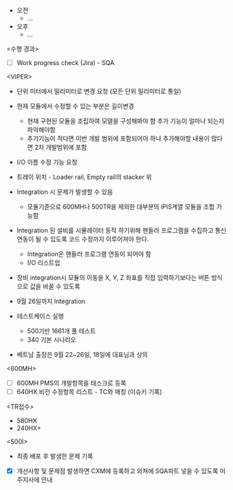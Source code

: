 - 오전
	- ...
- 오후
	- ...

<수행 경과>
- [ ] Work progress check (Jira) - SQA

\<VIPER>
- 단위 미터에서 밀리미터로 변경 요청 (모든 단위 밀리미터로 통일)
- 현재 모듈에서 수정할 수 있는 부분은 길이변경
	- 현재 구현된 모듈을 조립하여 모델을 구성해봐야 함 추가 기능이 얼마나 되는지 파악해야함
	- 추가기능이 적다면 이번 개발 범위에 포함되어야 하나 추가해야할 내용이 많다면 2차 개발범위에 포함
- I/O 이름 수정 기능 요청
- 트레이 위치 - Loader rail, Empty rail의 stacker 위

- Integration 시 문제가 발생할 수 있음
	- 모듈기준으로 600MH나 500TR을 제외한 대부분의 iPIS계열 모듈을 조합 가능함
- Integration 된 설비를 시뮬레이터 동작 하기위해 핸들러 프로그램을 수집하고 통신 연동이 될 수 있도록 코드 수정까지 이루어져야 한다.
	- Integration은 핸들러 프로그램 연동이 되어야 함
	- I/O 리스트업
- 장비 integration시 모듈의 이동을 X, Y, Z 좌표를 직접 입력하기보다는 버튼 방식으로 값을 바꿀 수 있도록
- 9월 26일까지 Integration   

- 테스트케이스 실행
	- 500기반 1661개 풀 테스트
	- 340 기본 시나리오

- 베트남 출장은 9월 22~26일, 18일에 대표님과 상의

\<600MH>
- [ ] 600MH PMS의 개발항목을 태스크로 등록
- [ ] 640HX 비전 수정항목 리스트 - TC와 매칭 (이슈키 기록)

<TR접수>
- 580HX
- 240HX+

<500I>
- 최종 배포 후 발생한 문제 기록
- [x] 개선사항 및 문제점 발생하면 CXM에 등록하고 와쳐에 SQA파트 넣을 수 있도록 미주지사에 안내
